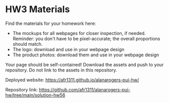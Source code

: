 # HW3 Materials

Find the materials for your homework here:
* The mockups for all webpages for closer inspection, if needed. Reminder: you don't have to be pixel-accurate; the overall proportions should match.
* The logo: download and use in your webpage design
* The product photos: download them and use in your webpage design

Your page should be self-contained! Download the assets and push to your repository. Do not link to the assets in this repository.

Deployed website: https://afr1311.github.io/alanarogers-pui-hw/

Repository link: https://github.com/afr1311/alanarogers-pui-hw/tree/main/solution-hw56